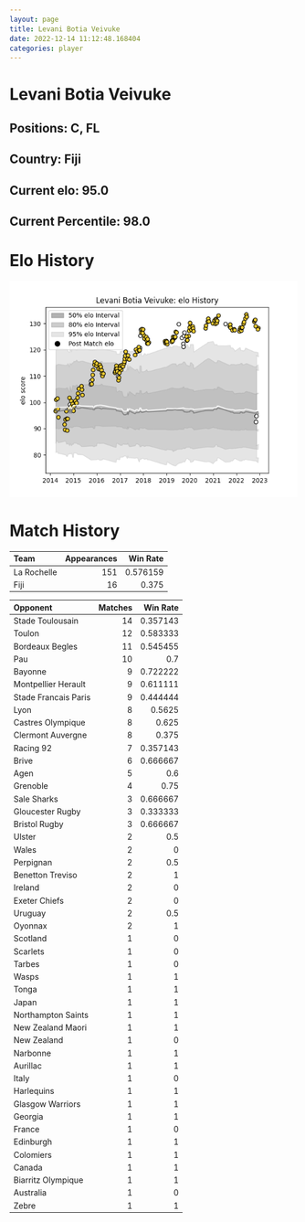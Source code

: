```yaml
---  
layout: page  
title: Levani Botia Veivuke  
date: 2022-12-14 11:12:48.168404  
categories: player  
---
```

# Levani Botia Veivuke

## Positions: C, FL

## Country: Fiji

## Current elo: 95.0

## Current Percentile: 98.0

# Elo History


![elo history](history_LevaniBotiaVeivuke.png)
# Match History


| Team        |   Appearances |   Win Rate |
|:------------|--------------:|-----------:|
| La Rochelle |           151 |   0.576159 |
| Fiji        |            16 |   0.375    |

| Opponent             |   Matches |   Win Rate |
|:---------------------|----------:|-----------:|
| Stade Toulousain     |        14 |   0.357143 |
| Toulon               |        12 |   0.583333 |
| Bordeaux Begles      |        11 |   0.545455 |
| Pau                  |        10 |   0.7      |
| Bayonne              |         9 |   0.722222 |
| Montpellier Herault  |         9 |   0.611111 |
| Stade Francais Paris |         9 |   0.444444 |
| Lyon                 |         8 |   0.5625   |
| Castres Olympique    |         8 |   0.625    |
| Clermont Auvergne    |         8 |   0.375    |
| Racing 92            |         7 |   0.357143 |
| Brive                |         6 |   0.666667 |
| Agen                 |         5 |   0.6      |
| Grenoble             |         4 |   0.75     |
| Sale Sharks          |         3 |   0.666667 |
| Gloucester Rugby     |         3 |   0.333333 |
| Bristol Rugby        |         3 |   0.666667 |
| Ulster               |         2 |   0.5      |
| Wales                |         2 |   0        |
| Perpignan            |         2 |   0.5      |
| Benetton Treviso     |         2 |   1        |
| Ireland              |         2 |   0        |
| Exeter Chiefs        |         2 |   0        |
| Uruguay              |         2 |   0.5      |
| Oyonnax              |         2 |   1        |
| Scotland             |         1 |   0        |
| Scarlets             |         1 |   0        |
| Tarbes               |         1 |   0        |
| Wasps                |         1 |   1        |
| Tonga                |         1 |   1        |
| Japan                |         1 |   1        |
| Northampton Saints   |         1 |   1        |
| New Zealand Maori    |         1 |   1        |
| New Zealand          |         1 |   0        |
| Narbonne             |         1 |   1        |
| Aurillac             |         1 |   1        |
| Italy                |         1 |   0        |
| Harlequins           |         1 |   1        |
| Glasgow Warriors     |         1 |   1        |
| Georgia              |         1 |   1        |
| France               |         1 |   0        |
| Edinburgh            |         1 |   1        |
| Colomiers            |         1 |   1        |
| Canada               |         1 |   1        |
| Biarritz Olympique   |         1 |   1        |
| Australia            |         1 |   0        |
| Zebre                |         1 |   1        |